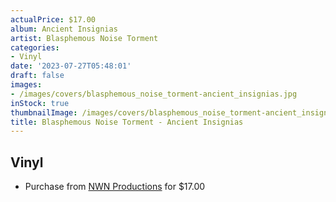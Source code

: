 ```yaml
---
actualPrice: $17.00
album: Ancient Insignias
artist: Blasphemous Noise Torment
categories:
- Vinyl
date: '2023-07-27T05:48:01'
draft: false
images:
- /images/covers/blasphemous_noise_torment-ancient_insignias.jpg
inStock: true
thumbnailImage: /images/covers/blasphemous_noise_torment-ancient_insignias-thumb.jpg
title: Blasphemous Noise Torment - Ancient Insignias
---
```


## Vinyl
* Purchase from [NWN Productions](http://shop.nwnprod.com/index.php?route=product/product&path=75&product_id=1916&sort=pd.name&order=ASC) for $17.00

